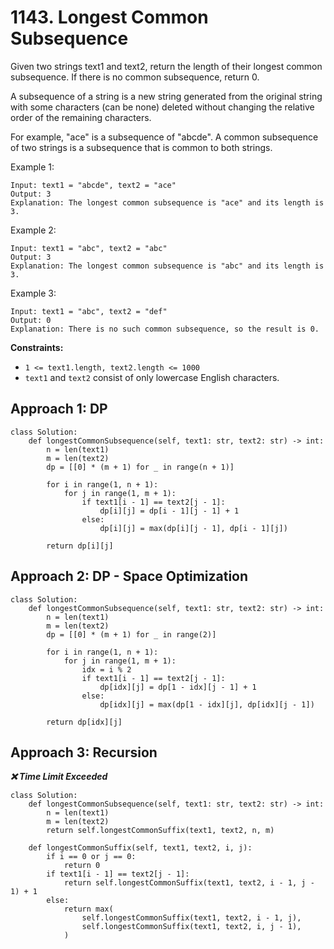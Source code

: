 # 1143. Longest Common Subsequence

Given two strings text1 and text2, return the length of their longest common subsequence. If there is no common subsequence, return 0.

A subsequence of a string is a new string generated from the original string with some characters (can be none) deleted without changing the relative order of the remaining characters.

For example, "ace" is a subsequence of "abcde".
A common subsequence of two strings is a subsequence that is common to both strings.

Example 1:

```
Input: text1 = "abcde", text2 = "ace" 
Output: 3  
Explanation: The longest common subsequence is "ace" and its length is 3.
```

Example 2:

```
Input: text1 = "abc", text2 = "abc"
Output: 3
Explanation: The longest common subsequence is "abc" and its length is 3.
```

Example 3:

```
Input: text1 = "abc", text2 = "def"
Output: 0
Explanation: There is no such common subsequence, so the result is 0.
```

**Constraints:**

- `1 <= text1.length, text2.length <= 1000`
- `text1` and `text2` consist of only lowercase English characters.


## Approach 1: DP

```python3
class Solution:
    def longestCommonSubsequence(self, text1: str, text2: str) -> int:
        n = len(text1)
        m = len(text2)
        dp = [[0] * (m + 1) for _ in range(n + 1)]

        for i in range(1, n + 1):
            for j in range(1, m + 1):
                if text1[i - 1] == text2[j - 1]:
                    dp[i][j] = dp[i - 1][j - 1] + 1
                else:
                    dp[i][j] = max(dp[i][j - 1], dp[i - 1][j])

        return dp[i][j]
```

## Approach 2: DP - Space Optimization

```python3
class Solution:
    def longestCommonSubsequence(self, text1: str, text2: str) -> int:
        n = len(text1)
        m = len(text2)
        dp = [[0] * (m + 1) for _ in range(2)]

        for i in range(1, n + 1):
            for j in range(1, m + 1):
                idx = i % 2
                if text1[i - 1] == text2[j - 1]:
                    dp[idx][j] = dp[1 - idx][j - 1] + 1
                else:
                    dp[idx][j] = max(dp[1 - idx][j], dp[idx][j - 1])

        return dp[idx][j]
```

## Approach 3: Recursion
***:x: Time Limit Exceeded***

```python3
class Solution:
    def longestCommonSubsequence(self, text1: str, text2: str) -> int:
        n = len(text1)
        m = len(text2)
        return self.longestCommonSuffix(text1, text2, n, m)

    def longestCommonSuffix(self, text1, text2, i, j):
        if i == 0 or j == 0:
            return 0
        if text1[i - 1] == text2[j - 1]:
            return self.longestCommonSuffix(text1, text2, i - 1, j - 1) + 1
        else:
            return max(
                self.longestCommonSuffix(text1, text2, i - 1, j),
                self.longestCommonSuffix(text1, text2, i, j - 1),
            )
```
